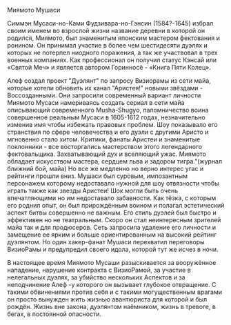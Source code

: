 Миямото Мушаси

Симмэн Мусаси-но-Ками Фудзивара-но-Гэнсин (1584?-1645) избрал своим именем во взрослой жизни название деревни в которой он родился, Миямото, был знаменитым японским мастером фектования и ронином. Он принимал участие в более чем шестидесяти дуэлях и которых не потерпел ниодного поражения, а так же участвовал в трех военных компаниях. Как профессионал он получил статус Кэнсай или «Святой Меч» и является автором Горинносё - «Книга Пяти Колец».

Алеф создал проект "Дуэлянт" по запросу Визиорамы из сети майа, которые хотели обновить их канал "Аристея!" новыми звёздами - Воссозданными. Они запросили современный вариант личности Миямото Мусаси намериваясь создать сериал в сети майа описывающий современного Musha-Shugyo, паломничество воина совершенное реальным Мусаси в 1605-1612 годах, незначительно изменив имя чтобы избежать правовых проблем. Шоу показывало его странствия по сфере человечества и его дуэли с другими Аристо и мгновенно стало хитом. Критики, фанаты Аристеи и знаменитые поклонники - все восторгались мастерством этого легендарного фектовальщика. Захватывающий дух и вселяющий ужас. Миямото обладает искусством мастера, сердцем льва и задором тигра."(журнал ближний бой, майа) Но все же медленно но верно интерес угас и рейтинги прошли вниз. Мушаси был суровым, импозантным персонажем которому недоставало нужной для шоу отвязности чтобы играть также как звезды Аристеи! Шок могли быть очень впечатляющими но им недоставало забавности. Как тёзка, с которым его роднил опыт, он был прирождённым воином и полагал эстетический аспект битвы совершенно не важным. Его стиль дуэлей был быстро и эффективен но не театральным. Скоро он стал неинтересным зрителей майа так и для продюсеров. Сеть запросила удаление его личности и замещение ее ярким и больше ориентированным на высокий рейтинг дуэлянтом. Но один хакер-фанат Мушаси перехватил переговоры ВизиоРамы и предупредил своего идола, которой тут же исчез в ночи.

В настоящее время Миямото Мусаши разыскивается за вооружённое нападение, нарушение контракта с ВизиоРамой, за участие в нелегальных дуэлях, за убийство нескольких Аспектов и за неподчинение Алеф -у которого он вызывает глубокое отвращение. С такими обвинениями против себя и с такими могущественным врагами он просто вынужден жить жизнью авантюриста для которой и был рождён. Жизнь вне закона, дуэлянтом наёмником, жизнь в тревоге, в бегах, в постоянной опасности. 

